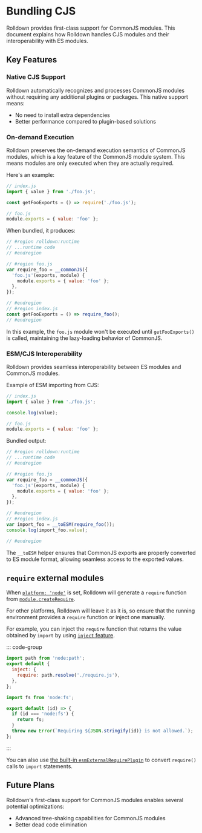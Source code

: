 # Bundling CJS

Rolldown provides first-class support for CommonJS modules. This document explains how Rolldown handles CJS modules and their interoperability with ES modules.

## Key Features

### Native CJS Support

Rolldown automatically recognizes and processes CommonJS modules without requiring any additional plugins or packages. This native support means:

- No need to install extra dependencies
- Better performance compared to plugin-based solutions

### On-demand Execution

Rolldown preserves the on-demand execution semantics of CommonJS modules, which is a key feature of the CommonJS module system. This means modules are only executed when they are actually required.

Here's an example:

```js
// index.js
import { value } from './foo.js';

const getFooExports = () => require('./foo.js');

// foo.js
module.exports = { value: 'foo' };
```

When bundled, it produces:

```js
// #region rolldown:runtime
// ...runtime code
// #endregion

// #region foo.js
var require_foo = __commonJS({
  'foo.js'(exports, module) {
    module.exports = { value: 'foo' };
  },
});

// #endregion
// #region index.js
const getFooExports = () => require_foo();
// #endregion
```

In this example, the `foo.js` module won't be executed until `getFooExports()` is called, maintaining the lazy-loading behavior of CommonJS.

### ESM/CJS Interoperability

Rolldown provides seamless interoperability between ES modules and CommonJS modules.

Example of ESM importing from CJS:

```js
// index.js
import { value } from './foo.js';

console.log(value);

// foo.js
module.exports = { value: 'foo' };
```

Bundled output:

```js
// #region rolldown:runtime
// ...runtime code
// #endregion

// #region foo.js
var require_foo = __commonJS({
  'foo.js'(exports, module) {
    module.exports = { value: 'foo' };
  },
});

// #endregion
// #region index.js
var import_foo = __toESM(require_foo());
console.log(import_foo.value);

// #endregion
```

The `__toESM` helper ensures that CommonJS exports are properly converted to ES module format, allowing seamless access to the exported values.

## `require` external modules

When [`platform: 'node'`](../guide/notable-features.md#platform-presets) is set, Rolldown will generate a `require` function from [`module.createRequire`](https://nodejs.org/docs/latest/api/module.html#modulecreaterequirefilename).

For other platforms, Rolldown will leave it as it is, so ensure that the running environment provides a `require` function or inject one manually.

For example, you can inject the `require` function that returns the value obtained by `import` by using [`inject` feature](../guide/notable-features.md#inject).

::: code-group

```js [rolldown.config.js]
import path from 'node:path';
export default {
  inject: {
    require: path.resolve('./require.js'),
  },
};
```

```js [require.js]
import fs from 'node:fs';

export default (id) => {
  if (id === 'node:fs') {
    return fs;
  }
  throw new Error(`Requiring ${JSON.stringify(id)} is not allowed.`);
};
```

:::

You can also use [the built-in `esmExternalRequirePlugin`](/builtin-plugins/esm-external-require) to convert `require()` calls to `import` statements.

## Future Plans

Rolldown's first-class support for CommonJS modules enables several potential optimizations:

- Advanced tree-shaking capabilities for CommonJS modules
- Better dead code elimination
